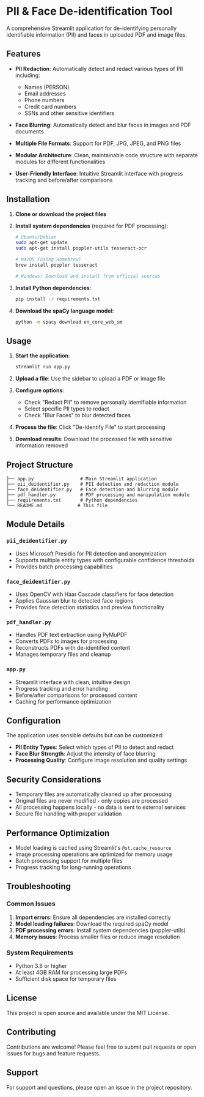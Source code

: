 # PII & Face De-identification Tool

A comprehensive Streamlit application for de-identifying personally identifiable information (PII) and faces in uploaded PDF and image files.

## Features

- **PII Redaction**: Automatically detect and redact various types of PII including:
  - Names (PERSON)
  - Email addresses
  - Phone numbers
  - Credit card numbers
  - SSNs and other sensitive identifiers

- **Face Blurring**: Automatically detect and blur faces in images and PDF documents

- **Multiple File Formats**: Support for PDF, JPG, JPEG, and PNG files

- **Modular Architecture**: Clean, maintainable code structure with separate modules for different functionalities

- **User-Friendly Interface**: Intuitive Streamlit interface with progress tracking and before/after comparisons

## Installation

1. **Clone or download the project files**

2. **Install system dependencies** (required for PDF processing):
   ```bash
   # Ubuntu/Debian
   sudo apt-get update
   sudo apt-get install poppler-utils tesseract-ocr
   
   # macOS (using Homebrew)
   brew install poppler tesseract
   
   # Windows: Download and install from official sources
   ```

3. **Install Python dependencies**:
   ```bash
   pip install -r requirements.txt
   ```

4. **Download the spaCy language model**:
   ```bash
   python -m spacy download en_core_web_sm
   ```

## Usage

1. **Start the application**:
   ```bash
   streamlit run app.py
   ```

2. **Upload a file**: Use the sidebar to upload a PDF or image file

3. **Configure options**:
   - Check "Redact PII" to remove personally identifiable information
   - Select specific PII types to redact
   - Check "Blur Faces" to blur detected faces

4. **Process the file**: Click "De-identify File" to start processing

5. **Download results**: Download the processed file with sensitive information removed

## Project Structure

```
├── app.py                 # Main Streamlit application
├── pii_deidentifier.py    # PII detection and redaction module
├── face_deidentifier.py   # Face detection and blurring module
├── pdf_handler.py         # PDF processing and manipulation module
├── requirements.txt       # Python dependencies
└── README.md             # This file
```

## Module Details

### `pii_deidentifier.py`
- Uses Microsoft Presidio for PII detection and anonymization
- Supports multiple entity types with configurable confidence thresholds
- Provides batch processing capabilities

### `face_deidentifier.py`
- Uses OpenCV with Haar Cascade classifiers for face detection
- Applies Gaussian blur to detected face regions
- Provides face detection statistics and preview functionality

### `pdf_handler.py`
- Handles PDF text extraction using PyMuPDF
- Converts PDFs to images for processing
- Reconstructs PDFs with de-identified content
- Manages temporary files and cleanup

### `app.py`
- Streamlit interface with clean, intuitive design
- Progress tracking and error handling
- Before/after comparisons for processed content
- Caching for performance optimization

## Configuration

The application uses sensible defaults but can be customized:

- **PII Entity Types**: Select which types of PII to detect and redact
- **Face Blur Strength**: Adjust the intensity of face blurring
- **Processing Quality**: Configure image resolution and quality settings

## Security Considerations

- Temporary files are automatically cleaned up after processing
- Original files are never modified - only copies are processed
- All processing happens locally - no data is sent to external services
- Secure file handling with proper validation

## Performance Optimization

- Model loading is cached using Streamlit's `@st.cache_resource`
- Image processing operations are optimized for memory usage
- Batch processing support for multiple files
- Progress tracking for long-running operations

## Troubleshooting

### Common Issues

1. **Import errors**: Ensure all dependencies are installed correctly
2. **Model loading failures**: Download the required spaCy model
3. **PDF processing errors**: Install system dependencies (poppler-utils)
4. **Memory issues**: Process smaller files or reduce image resolution

### System Requirements

- Python 3.8 or higher
- At least 4GB RAM for processing large PDFs
- Sufficient disk space for temporary files

## License

This project is open source and available under the MIT License.

## Contributing

Contributions are welcome! Please feel free to submit pull requests or open issues for bugs and feature requests.

## Support

For support and questions, please open an issue in the project repository.